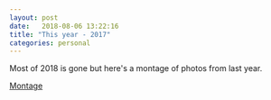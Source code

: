 ```yaml
---
layout: post
date:   2018-08-06 13:22:16
title: "This year - 2017"
categories: personal
---
```


Most of 2018 is gone but here's a montage of photos from last year.

<a href="/resources/2017.jpg" data-lightbox="montage">Montage</a><br/>

